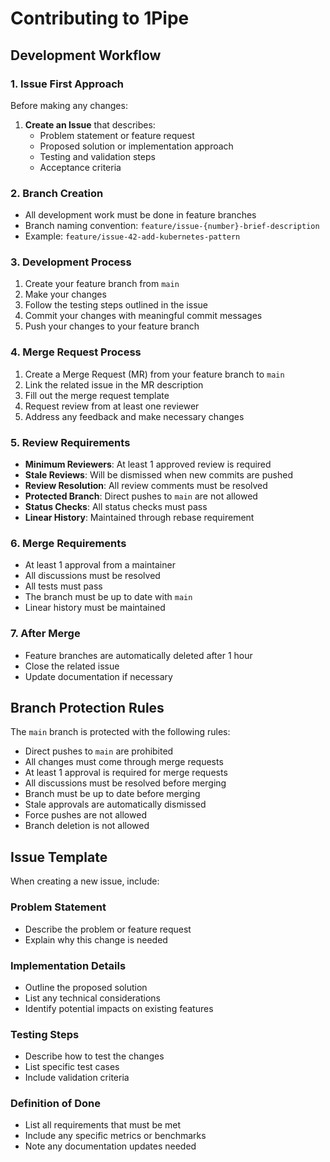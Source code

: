 # Contributing to 1Pipe

## Development Workflow

### 1. Issue First Approach
Before making any changes:
1. **Create an Issue** that describes:
   - Problem statement or feature request
   - Proposed solution or implementation approach
   - Testing and validation steps
   - Acceptance criteria

### 2. Branch Creation
- All development work must be done in feature branches
- Branch naming convention: `feature/issue-{number}-brief-description`
- Example: `feature/issue-42-add-kubernetes-pattern`

### 3. Development Process
1. Create your feature branch from `main`
2. Make your changes
3. Follow the testing steps outlined in the issue
4. Commit your changes with meaningful commit messages
5. Push your changes to your feature branch

### 4. Merge Request Process
1. Create a Merge Request (MR) from your feature branch to `main`
2. Link the related issue in the MR description
3. Fill out the merge request template
4. Request review from at least one reviewer
5. Address any feedback and make necessary changes

### 5. Review Requirements
- **Minimum Reviewers**: At least 1 approved review is required
- **Stale Reviews**: Will be dismissed when new commits are pushed
- **Review Resolution**: All review comments must be resolved
- **Protected Branch**: Direct pushes to `main` are not allowed
- **Status Checks**: All status checks must pass
- **Linear History**: Maintained through rebase requirement

### 6. Merge Requirements
- At least 1 approval from a maintainer
- All discussions must be resolved
- All tests must pass
- The branch must be up to date with `main`
- Linear history must be maintained

### 7. After Merge
- Feature branches are automatically deleted after 1 hour
- Close the related issue
- Update documentation if necessary

## Branch Protection Rules

The `main` branch is protected with the following rules:
- Direct pushes to `main` are prohibited
- All changes must come through merge requests
- At least 1 approval is required for merge requests
- All discussions must be resolved before merging
- Branch must be up to date before merging
- Stale approvals are automatically dismissed
- Force pushes are not allowed
- Branch deletion is not allowed

## Issue Template

When creating a new issue, include:

### Problem Statement
- Describe the problem or feature request
- Explain why this change is needed

### Implementation Details
- Outline the proposed solution
- List any technical considerations
- Identify potential impacts on existing features

### Testing Steps
- Describe how to test the changes
- List specific test cases
- Include validation criteria

### Definition of Done
- List all requirements that must be met
- Include any specific metrics or benchmarks
- Note any documentation updates needed 